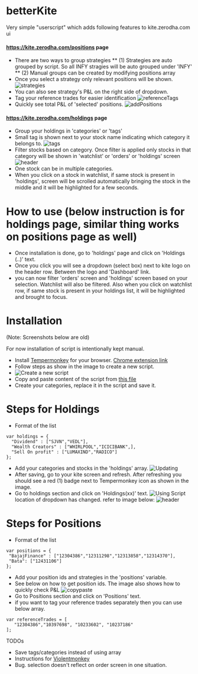 # betterKite

Very simple "userscript" which adds following features to kite.zerodha.com ui

#### https://kite.zerodha.com/positions page
* There are two ways to group strategies
** (1) Strategies are auto grouped by script. So all INFY stragies will be auto grouped under 'INFY'
** (2) Manual groups can be created by modifying positions array
* Once you select a strategy only relevant positions will be shown.
![strategies](https://dl.dropbox.com/s/414mh3oqvx4ppf2/strategies.png?dl=0)
* You can also see strategy's P&L on the right side of dropdown.
* Tag your reference trades for easier identification
![referenceTags](https://dl.dropbox.com/s/i18bklcdebtagia/referenceTags.png?dl=0)
* Quickly see total P&L of 'selected' positions.
![addPositions](https://dl.dropbox.com/s/mvavj8njmt2xvtp/pnlAddition.png?dl=0)

#### https://kite.zerodha.com/holdings page
* Group your holdings in 'categories' or 'tags'
* Small tag is shown next to your stock name indicating which category it belongs to.
![tags](https://dl.dropbox.com/s/ygk9id8c21b3mi8/HoldingsWithTags.png?dl=0)
* Filter stocks based on category. Once filter is applied only stocks in that category will be shown in 'watchlist' or 'orders' or 'holdings' screen
![header](https://dl.dropbox.com/s/zvefkb2pis0ygq4/headerWithTagSelector.png?dl=0)
* One stock can be in multiple categories.
* When you click on a stock in watchlist, if same stock is present in 'holdings', screen will be scrolled automatically bringing the stock in the middle and it will be highlighted for a few seconds.



# How to use (below instruction is for holdings page, similar thing works on positions page as well)
* Once installation is done, go to 'holdings' page and click on 'Holdings (..)' text.
* Once you click you will see a dropdown (select box) next to kite logo on the header row. Between the logo and 'Dashboard' link.
* you can now filter 'orders' screen and 'holdings' screen based on your selection. Watchlist will also be filtered. Also when you click on watchlist row, if same stock is present in your holdings list, it will be highlighted and brought to focus.

# Installation

(Note: Screenshots below are old)

For now installation of script is intentionally kept manual.
* Install [Tempermonkey](https://www.tampermonkey.net/) for your browser. [Chrome extension link](https://chrome.google.com/webstore/detail/tampermonkey/dhdgffkkebhmkfjojejmpbldmpobfkfo)
* Follow steps as show in the image to create a new script.
* ![Create a new script](https://dl.dropbox.com/s/k13sxt4wl6kfb4w/createNewScript.gif?dl=0)
* Copy and paste content of the script from [this file](https://raw.githubusercontent.com/amit0rana/betterKite/master/mySmallCasesOnKite.js)
* Create your categories, replace it in the script and save it.

# Steps for Holdings
* Format of the list
```
var holdings = {
  "Dividend" : ["SJVN","VEDL"],
  "Wealth Creators" : ["WHIRLPOOL","ICICIBANK",],
  "Sell On profit" : ["LUMAXIND","RADICO"]
};
```
* Add your categories and stocks in the 'holdings' array.
![Updating](https://dl.dropbox.com/s/olxz1lubi7aeebp/initialSetup.gif?dl=0)
* After saving, go to your kite screen and refresh. After refreshing you should see a red (1) badge next to Tempermonkey icon as shown in the image.
* Go to holdings section and click on 'Holdings(xx)' text.
![Using Script](https://dl.dropbox.com/s/blxec4q9nop1jmo/usageScript.gif?dl=0)
location of dropdown has changed. refer to image below:
![header](https://dl.dropbox.com/s/zvefkb2pis0ygq4/headerWithTagSelector.png?dl=0)

# Steps for Positions
* Format of the list
```
var positions = {
 "BajajFinance" : ["12304386","12311298","12313858","12314370"],
 "Bata": ["12431106"]
};
```
* Add your position ids and strategies in the 'positions' variable.
* See below on how to get position ids. The image also shows how to quickly check P&L
![copypaste](https://dl.dropbox.com/s/nkfaa2mrtfu8jvz/copyPastingPosId.gif?dl=0)
* Go to Positions section and click on 'Positions' text.
* if you want to tag your reference trades separately then you can use below array.
```
var referenceTrades = [
   "12304386","10397698", "10233602", "10237186"
];
```

TODOs
* Save tags/categories instead of using array
* Instructions for [Violentmonkey](https://openuserjs.org/about/Violentmonkey-for-Chrome)
* Bug. selection doesn't reflect on order screen in one situation.
